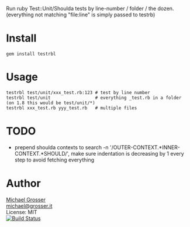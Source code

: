 Run ruby Test::Unit/Shoulda tests by line-number / folder / the dozen.<br/>
(everything not matching "file:line" is simply passed to testrb)

Install
=======
    gem install testrbl

Usage
=====
    testrbl test/unit/xxx_test.rb:123 # test by line number
    testrbl test/unit                 # everything _test.rb in a folder (on 1.8 this would be test/unit/*)
    testrbl xxx_test.rb yyy_test.rb   # multiple files

TODO
====
 - prepend shoulda contexts to search -n '/OUTER-CONTEXT.*INNER-CONTEXT.*SHOULD/', make sure indentation is decreasing by 1 every step to avoid fetching everything

Author
======
[Michael Grosser](http://grosser.it)<br/>
michael@grosser.it<br/>
License: MIT<br/>
[![Build Status](https://secure.travis-ci.org/grosser/testrbl.png)](http://travis-ci.org/grosser/testrbl)
